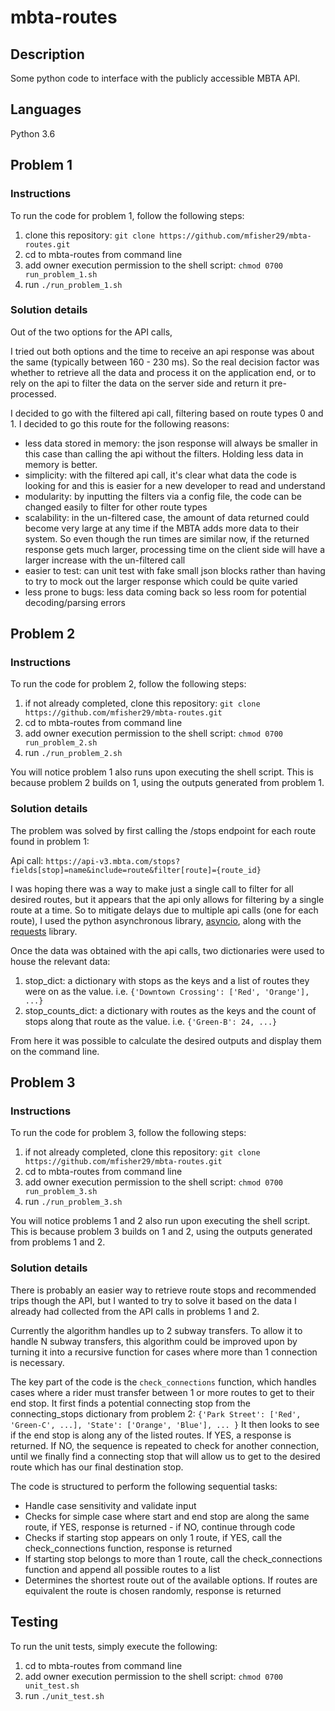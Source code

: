 # mbta-routes

## Description
Some python code to interface with the publicly accessible MBTA API.

## Languages
Python 3.6

## Problem 1

### Instructions

To run the code for problem 1, follow the following steps:

1. clone this repository: `git clone https://github.com/mfisher29/mbta-routes.git`
2. cd to mbta-routes from command line
3. add owner execution permission to the shell script: `chmod 0700 run_problem_1.sh`
4. run `./run_problem_1.sh`

### Solution details

Out of the two options for the API calls,

I tried out both options and the time to receive an api response was about the same (typically between 160 - 230 ms).
So the real decision factor was whether to retrieve all the data and process it on the application end, or to rely on
the api to filter the data on the server side and return it pre-processed.

I decided to go with the filtered api call, filtering based on route types 0 and 1. I decided to go this route for the following reasons:
- less data stored in memory: the json response will always be smaller in this case than calling the api without the filters. Holding less data in memory is better.
- simplicity: with the filtered api call, it's clear what data the code is looking for and this is easier for a new developer to read and understand
- modularity: by inputting the filters via a config file, the code can be changed easily to filter for other route types
- scalability: in the un-filtered case, the amount of data returned could become very large at any time if the MBTA adds more data to their system.
So even though the run times are similar now, if the returned response gets much larger, processing time on the client side will have a larger increase with the un-filtered call
- easier to test: can unit test with fake small json blocks rather than having to try to mock out the larger response which could be quite varied
- less prone to bugs: less data coming back so less room for potential decoding/parsing errors

## Problem 2

### Instructions

To run the code for problem 2, follow the following steps:

1. if not already completed, clone this repository: `git clone https://github.com/mfisher29/mbta-routes.git`
2. cd to mbta-routes from command line
3. add owner execution permission to the shell script: `chmod 0700 run_problem_2.sh`
4. run `./run_problem_2.sh`

You will notice problem 1 also runs upon executing the shell script. This is because problem 2 builds on 1, using the outputs generated from problem 1.

### Solution details

The problem was solved by first calling the /stops endpoint for each route found in problem 1:

Api call: `https://api-v3.mbta.com/stops?fields[stop]=name&include=route&filter[route]={route_id}`

I was hoping there was a way to make just a single call to filter for all desired routes, but it appears that the api only allows for filtering by a single route at a time. So to mitigate delays due to multiple api calls (one for each route), I used the python asynchronous library, [asyncio](https://docs.python.org/3/library/asyncio.html), along with the [requests](https://2.python-requests.org/en/master/) library.

Once the data was obtained with the api calls, two dictionaries were used to house the relevant data:
1. stop_dict: a dictionary with stops as the keys and a list of routes they were on as the value. i.e. `{'Downtown Crossing': ['Red', 'Orange'], ...}`
2. stop_counts_dict: a dictionary with routes as the keys and the count of stops along that route as the value. i.e. `{'Green-B': 24, ...}`

From here it was possible to calculate the desired outputs and display them on the command line.

## Problem 3

### Instructions

To run the code for problem 3, follow the following steps:

1. if not already completed, clone this repository: `git clone https://github.com/mfisher29/mbta-routes.git`
2. cd to mbta-routes from command line
3. add owner execution permission to the shell script: `chmod 0700 run_problem_3.sh`
4. run `./run_problem_3.sh`

You will notice problems 1 and 2 also run upon executing the shell script. This is because problem 3 builds on 1 and 2, using the outputs generated from problems 1 and 2.

### Solution details

There is probably an easier way to retrieve route stops and recommended trips though the API, but I wanted to try to solve it based on the data I already had collected from the API calls in problems 1 and 2.

Currently the algorithm handles up to 2 subway transfers. To allow it to handle N subway transfers, this
algorithm could be improved upon by turning it into a recursive function for cases where more than 1 connection is necessary.

The key part of the code is the `check_connections` function, which handles cases where a rider must transfer between 1 or more routes to get to their end stop. It first finds a potential connecting stop from the connecting_stops dictionary from problem 2:
`{'Park Street': ['Red', 'Green-C', ...], 'State': ['Orange', 'Blue'], ... }`
It then looks to see if the end stop is along any of the listed routes. If YES, a response is returned. If NO, the sequence is repeated to check for another connection, until we finally find a connecting stop that will allow us to get to the desired route which has our final destination stop.

The code is structured to perform the following sequential tasks:
- Handle case sensitivity and validate input
- Checks for simple case where start and end stop are along the same route, if YES, response is returned - if NO, continue through code
- Checks if starting stop appears on only 1 route, if YES, call the check_connections function, response is returned
- If starting stop belongs to more than 1 route, call the check_connections function and append all possible routes to a list
- Determines the shortest route out of the available options. If routes are equivalent the route is chosen randomly, response is returned


## Testing

To run the unit tests, simply execute the following:
1. cd to mbta-routes from command line
2. add owner execution permission to the shell script: `chmod 0700 unit_test.sh`
3. run `./unit_test.sh`
